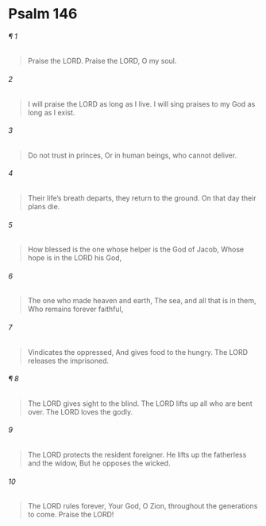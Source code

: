 # Psalm 146
###### ¶ 1
> Praise the LORD.
> Praise the LORD, O my soul.
###### 2
> I will praise the LORD as long as I live.
> I will sing praises to my God as long as I exist.
###### 3
> Do not trust in princes,
> Or in human beings, who cannot deliver.
###### 4
> Their life’s breath departs, they return to the ground.
> On that day their plans die.
###### 5
> How blessed is the one whose helper is the God of Jacob,
> Whose hope is in the LORD his God,
###### 6
> The one who made heaven and earth,
> The sea, and all that is in them,
> Who remains forever faithful,
###### 7
> Vindicates the oppressed,
> And gives food to the hungry.
> The LORD releases the imprisoned.
###### ¶ 8
> The LORD gives sight to the blind.
> The LORD lifts up all who are bent over.
> The LORD loves the godly.
###### 9
> The LORD protects the resident foreigner.
> He lifts up the fatherless and the widow,
> But he opposes the wicked.
###### 10
> The LORD rules forever,
> Your God, O Zion, throughout the generations to come.
> Praise the LORD!
